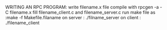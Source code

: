 WRITING AN RPC PROGRAM:
write filename.x file 
compile with rpcgen -a -C filename.x
fill filename_client.c and filename_server.c
run make file as :make -f Makefile.filaname
on server : ./filname_server
on client : ./filename_client

